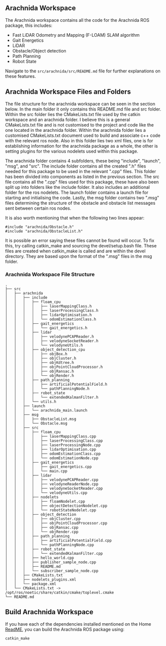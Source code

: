 ## Arachnida Workspace

The Arachnida workspace contains all the code for the Arachnida ROS package, this includes:
- Fast LiDAR Odometry and Mapping (F-LOAM) SLAM algorithm
- Gait Energetics
- LiDAR
- Obstacle/Object detection
- Path Planning
- Robot State

Navigate to the `src/arachnida/src/README.md` file for further explanations on these features.

## Arachnida Workspace Files and Folders
The file structure for the arachnida workspace can be seen in the section below. In the main folder it only contains this README.md file and src folder. Within the src folder lies the CMakeLists.txt file used by the catkin workspace and an arachnida folder. I believe this is a general CMakeLists.txt file and is not customised to the project and code like the one located in the arachnida folder. Within the arachnida folder lies a customised CMakeLists.txt document used to build and associate c++ code with the relevant ros node. Also in this folder lies two xml files, one is for establishing information for the arachnida package as a whole, the other is setting plugins for the various nodelets used within this package. 

The arachnida folder contains 4 subfolders, these being "include", "launch", "msg", and "src". The include folder contains all the created ".h" files needed for this package to be used in the relevant ".cpp" files. This folder has been divided into components as listed in the previous section. The src file contains all the ".cpp" files used for this package, these have also been split up into folders like the include folder. It also includes an additional folder for the ros nodelets. The launch folder contains a launch file for starting and initialising the code. Lastly, the msg folder contains two ".msg" files determining the structure of the obstacle and obstacle list messages sent between certain ros nodes.

It is also worth mentioning that when the following two lines appear: 
```
#include "arachnida/Obstacle.h"
#include "arachnida/ObstacleList.h"
```
It is possible an error saying these files cannot be found will occur. To fix this, try calling catkin_make and sourcing the devel/setup.bash file. These files are created when catkin_make is called and are within the devel directory. They are based upon the format of the ".msg" files in the msg folder.


### Arachnida Workspace File Structure
```
.
├── src
│   ├── arachnida
│   │   ├── include
│   │   │   ├── floam_cpu
│   │   │   │   ├── laserMappingClass.h
│   │   │   │   ├── laserProcessingClass.h
│   │   │   │   ├── lidarOptimisation.h
│   │   │   │   └── odomEstimationClass.h
│   │   │   ├── gait_energetics
│   │   │   │   └── gait_energetics.h
│   │   │   ├── lidar
│   │   │   │   ├── velodynePCAPReader.h
│   │   │   │   ├── velodyneSocketReader.h
│   │   │   │   └── velodyneUtils.h
│   │   │   ├── object_detection_cpu
│   │   │   │   ├── objBox.h
│   │   │   │   ├── objCluster.h
│   │   │   │   ├── objKdtree.h
│   │   │   │   ├── objPointCloudProcessor.h
│   │   │   │   ├── objRansac.h
│   │   │   │   └── objRender.h
│   │   │   ├── path_planning
│   │   │   │   ├── artificialPotentialField.h
│   │   │   │   └── pathPlanningNode.h
│   │   │   ├── robot_state
│   │   │   │   └── extendedKalmanFilter.h
│   │   │   └── utils.h
│   │   ├── launch
│   │   │   └── arachnida_main.launch
│   │   ├── msg
│   │   │   ├── ObstacleList.msg
│   │   │   └── Obstacle.msg
│   │   ├── src
│   │   │   ├── floam_cpu
│   │   │   │   ├── laserMappingClass.cpp
│   │   │   │   ├── laserProcessingClass.cpp
│   │   │   │   ├── laserProcessingNode.cpp
│   │   │   │   ├── lidarOptimisation.cpp
│   │   │   │   ├── odomEstimationClass.cpp
│   │   │   │   └── odomEstimationNode.cpp
│   │   │   ├── gait_energetics
│   │   │   │   ├── gait_energetics.cpp
│   │   │   │   └── main.cpp
│   │   │   ├── lidar
│   │   │   │   ├── velodynePCAPReader.cpp
│   │   │   │   ├── velodyneReaderNode.cpp
│   │   │   │   ├── velodyneSocketReader.cpp
│   │   │   │   └── velodyneUtils.cpp
│   │   │   ├── nodelets
│   │   │   │   ├── floamNodelet.cpp
│   │   │   │   ├── objectDetectionNodelet.cpp
│   │   │   │   └── robotStateNodelet.cpp
│   │   │   ├── object_detection
│   │   │   │   ├── objCluster.cpp
│   │   │   │   ├── objPointCloudProcessor.cpp
│   │   │   │   ├── objRansac.cpp
│   │   │   │   └── objRender.cpp
│   │   │   ├── path_planning
│   │   │   │   ├── artificialPotentialField.cpp
│   │   │   │   └── pathPlanningNode.cpp
│   │   │   ├── robot_state
│   │   │   │   └── extendedKalmanFilter.cpp
│   │   │   ├── hello_world.cpp
│   │   │   ├── publisher_sample_node.cpp
│   │   │   ├── README.md
│   │   │   └── subscriber_sample_node.cpp
│   │   ├── CMakeLists.txt
│   │   ├── nodelets_plugins.xml
│   │   └── package.xml
│   └── CMakeLists.txt -> /opt/ros/noetic/share/catkin/cmake/toplevel.cmake
└── README.md
```
## Build Arachnida Workspace
If you have each of the dependencies installed mentioned on the Home [ReadME](https://github.com/CaveX/CaveX2023), you can build the Arachnida ROS package using:

`catkin_make`
